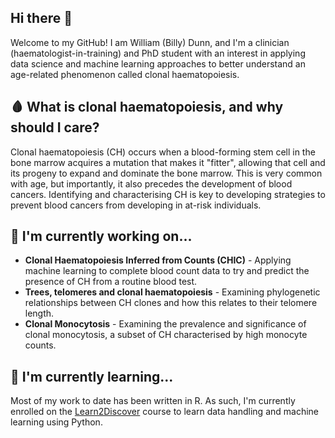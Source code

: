 ## Hi there 👋

<!--
**billydunn/billydunn** is a ✨ _special_ ✨ repository because its `README.md` (this file) appears on your GitHub profile.

Here are some ideas to get you started:

- 🔭 I’m currently working on ...
- 🌱 I’m currently learning ...
- 👯 I’m looking to collaborate on ...
- 🤔 I’m looking for help with ...
- 💬 Ask me about ...
- 📫 How to reach me: ...
- 😄 Pronouns: ...
- ⚡ Fun fact: ...
-->

Welcome to my GitHub! I am William (Billy) Dunn, and I'm a clinician (haematologist-in-training) and PhD student with an interest in applying data science and machine learning approaches to better understand an age-related phenomenon called clonal haematopoiesis.

## 🩸 What is clonal haematopoiesis, and why should I care?
Clonal haematopoiesis (CH) occurs when a blood-forming stem cell in the bone marrow acquires a mutation that makes it "fitter", allowing that cell and its progeny to expand and dominate the bone marrow. This is very common with age, but importantly, it also precedes the development of blood cancers. Identifying and characterising CH is key to developing strategies to prevent blood cancers from developing in at-risk individuals. 

## 🔬 I'm currently working on...
- **Clonal Haematopoiesis Inferred from Counts (CHIC)** - Applying machine learning to complete blood count data to try and predict the presence of CH from a routine blood test.
- **Trees, telomeres and clonal haematopoiesis** - Examining phylogenetic relationships between CH clones and how this relates to their telomere length.
- **Clonal Monocytosis** - Examining the prevalence and significance of clonal monocytosis, a subset of CH characterised by high monocyte counts.

## 🐍 I'm currently learning... 
Most of my work to date has been written in R. As such, I'm currently enrolled on the [Learn2Discover](https://learntodiscover.ai) course to learn data handling and machine learning using Python. 

